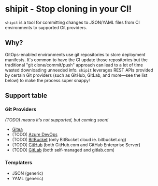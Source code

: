 # shipit - Stop cloning in your CI!

`shipit` is a tool for committing changes to JSON/YAML files from CI environments to supported Git providers.

## Why?

GitOps-enabled environments use git repositories to store deployment manifests. It's common to have the CI update those repositories but the traditional "git clone/commit/push" approach can lead to a lot of time wasted downloading unneeded info. `shipit` leverages REST APIs provided by certain Git providers (such as GitHub, GitLab, and more—see the list below) to make the process super snappy!

## Support table

### Git Providers

*(TODO) means it's not supported, but coming soon!*

- [Gitea]
- (TODO) [Azure DevOps]
- (TODO) [BitBucket] (only BitBucket cloud ie. bitbucket.org)
- (TODO) [GitHub] (both GitHub.com and GitHub Enterprise Server)
- (TODO) [GitLab] (both self-managed and gitlab.com)

### Templaters

- JSON (generic)
- YAML (generic)

[azure devops]: https://azure.microsoft.com/en-us/services/devops/repos/
[gitlab]: https://gitlab.com
[github]: https://github.com
[gitea]: https://gitea.com
[bitbucket]: https://bitbucket.com
